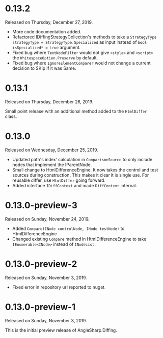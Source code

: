 # 0.13.2

Released on Thursday, December 27, 2019.

- More code documentation added. 
- Refactored IDiffingStrategyCollection's methods to take a `StrategyType strategyType = StrategyType.Specialized` as input instead of `bool isSpecialized* = true` argument.
- Fixed bug where `TextNodeFilter` would not give `<style>` and `<script>` the `WhitespaceOption.Preserve` by default.
- Fixed bug where `IgnoreElementComparer` would not change a current decision to SKip if it was Same.

# 0.13.1

Released on Thursday, December 26, 2019.

Small point release with an additional method added to the `HtmlDiffer` class.

# 0.13.0

Released on Wednesday, December 25, 2019.

- Updated path's index' calculation in `ComparisonSource` to only include nodes that implement the IParentNode.
- Small change to HtmlDifferenceEngine. It now takes the control and test sources during construction. This makes it clear it is single use. For reusable differ, use `HtmlDiffer` going forward.
- Added interface `IDiffContext` and made `DiffContext` internal.

# 0.13.0-preview-3

Released on Sunday, November 24, 2019.

- Added `Compare(INode controlNode, INode testNode)` to HtmlDifferenceEngine
- Changed existing `Compare` method in HtmlDifferenceEngine to take `IEnumerable<INode>` instead of `INodeList`.

# 0.13.0-preview-2

Released on Sunday, November 3, 2019.

- Fixed error in repository url reported to nuget.

# 0.13.0-preview-1

Released on Sunday, November 3, 2019.

This is the initial preview release of AngleSharp.Diffing. 
